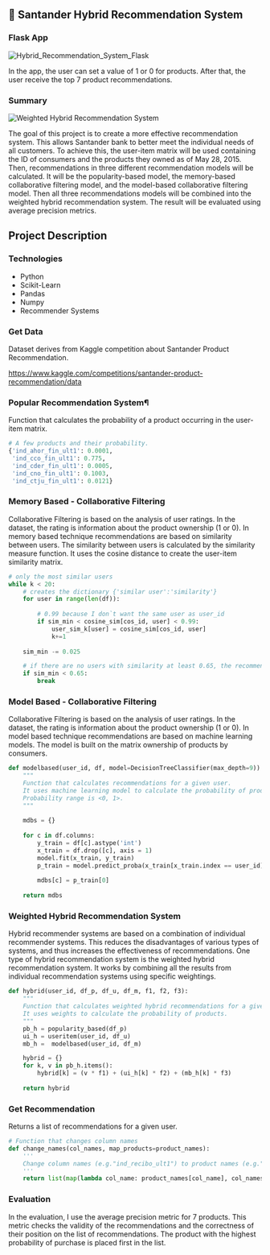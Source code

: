 ## 🏦 Santander Hybrid Recommendation System
### Flask App

![Hybrid_Recommendation_System_Flask](https://user-images.githubusercontent.com/61654792/217784429-b7dac0a3-cf7e-4b31-bd67-e37613ad5edb.png)

In the app, the user can set a value of 1 or 0 for products. After that, the user receive the top 7 product recommendations.

### Summary
![Weighted Hybrid Recommendation System](https://user-images.githubusercontent.com/61654792/217188533-4cc867f2-3888-4b7c-8028-c2971be6bafe.png)

The goal of this project is to create a more effective recommendation system. This allows Santander bank to better meet the individual needs of all customers. To achieve this, the user-item matrix will be used containing the ID of consumers and the products they owned as of May 28, 2015. Then, recommendations in three different recommendation models will be calculated. It will be the popularity-based model, the memory-based collaborative filtering model, and the model-based collaborative filtering model. Then all three recommendations models will be combined into the weighted hybrid recommendation system. The result will be evaluated using average precision metrics.

## Project Description

### Technologies
* Python
* Scikit-Learn
* Pandas
* Numpy
* Recommender Systems

### Get Data
Dataset derives from Kaggle competition about Santander Product Recommendation.

https://www.kaggle.com/competitions/santander-product-recommendation/data

### Popular Recommendation System¶
Function that calculates the probability of a product occurring in the user-item matrix. 

```python
# A few products and their probability.
{'ind_ahor_fin_ult1': 0.0001,
 'ind_cco_fin_ult1': 0.775,
 'ind_cder_fin_ult1': 0.0005,
 'ind_cno_fin_ult1': 0.1003,
 'ind_ctju_fin_ult1': 0.0121}
```


### Memory Based - Collaborative Filtering
Collaborative Filtering is based on the analysis of user ratings. In the dataset, the rating is information about the product ownership (1 or 0). In memory based technique recommendations are based on similarity between users. The similarity between users is calculated by the similarity measure function. It uses the cosine distance to create the user-item similarity matrix.

```python
# only the most similar users
while k < 20:
    # creates the dictionary {'similar user':'similarity'}
    for user in range(len(df)):
        
        # 0.99 because I don`t want the same user as user_id
        if sim_min < cosine_sim[cos_id, user] < 0.99:
            user_sim_k[user] = cosine_sim[cos_id, user]
            k+=1
            
    sim_min -= 0.025

    # if there are no users with similarity at least 0.65, the recommendation probability will be set to 0 
    if sim_min < 0.65:
        break
```

### Model Based - Collaborative Filtering
Collaborative Filtering is based on the analysis of user ratings. In the dataset, the rating is information about the product ownership (1 or 0). In model based technique recommendations are based on machine learning models. The model is built on the matrix ownership of products by consumers.

```python
def modelbased(user_id, df, model=DecisionTreeClassifier(max_depth=9)):
    """
    Function that calculates recommendations for a given user.
    It uses machine learning model to calculate the probability of products.
    Probability range is <0, 1>.   
    """
    
    mdbs = {}
    
    for c in df.columns:
        y_train = df[c].astype('int')
        x_train = df.drop([c], axis = 1)
        model.fit(x_train, y_train)
        p_train = model.predict_proba(x_train[x_train.index == user_id])[:,1]
        
        mdbs[c] = p_train[0]
        
    return mdbs
```


### Weighted Hybrid Recommendation System
Hybrid recommender systems are based on a combination of individual recommender systems. This reduces the disadvantages of various types of systems, and thus increases the effectiveness of recommendations. One type of hybrid recommendation system is the weighted hybrid recommendation system. It works by combining all the results from individual recommendation systems using specific weightings.

```python
def hybrid(user_id, df_p, df_u, df_m, f1, f2, f3):
    """
    Function that calculates weighted hybrid recommendations for a given user.
    It uses weights to calculate the probability of products. 
    """
    pb_h = popularity_based(df_p)
    ui_h = useritem(user_id, df_u)
    mb_h =  modelbased(user_id, df_m)

    hybrid = {}
    for k, v in pb_h.items():
        hybrid[k] = (v * f1) + (ui_h[k] * f2) + (mb_h[k] * f3)
    
    return hybrid
```

### Get Recommendation
Returns a list of recommendations for a given user.


```python
# Function that changes column names
def change_names(col_names, map_products=product_names):
    '''
    Change column names (e.g."ind_recibo_ult1") to product names (e.g."Direct Debit").
    '''
    return list(map(lambda col_name: product_names[col_name], col_names))
```
### Evaluation
In the evaluation, I use the average precision metric for 7 products. This metric checks the validity of the recommendations and the correctness of their position on the list of recommendations. The product with the highest probability of purchase is placed first in the list.


